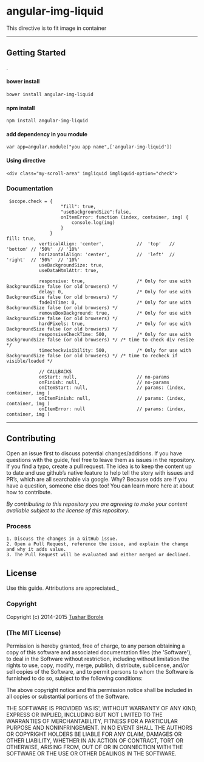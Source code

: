 
angular-img-liquid
===================

This directive is to fit image in container

----------


Getting Started
-------------

.

####  **bower install**

    bower install angular-img-liquid

####  **npm install**

    npm install angular-img-liquid

####  **add dependency in you module**

    var app=angular.module("you app name",['angular-img-liquid'])
####  **Using directive**

    <div class="my-scroll-area" imgliquid imgliquid-option="check">


### Documentation





    
     $scope.check = {
                        "fill": true,
                        "useBackgroundSize":false,
                        onItemError: function (index, container, img) {
                            console.log(img)
                        }
                    }
   	fill: true,
				verticalAlign: 'center',			//	'top'	//	'bottom' // '50%'  // '10%'
				horizontalAlign: 'center',			//	'left'	//	'right'  // '50%'  // '10%'
				useBackgroundSize: true,
				useDataHtmlAttr: true,

				responsive: true,					/* Only for use with BackgroundSize false (or old browsers) */
				delay: 0,							/* Only for use with BackgroundSize false (or old browsers) */
				fadeInTime: 0,						/* Only for use with BackgroundSize false (or old browsers) */
				removeBoxBackground: true,			/* Only for use with BackgroundSize false (or old browsers) */
				hardPixels: true,					/* Only for use with BackgroundSize false (or old browsers) */
				responsiveCheckTime: 500,			/* Only for use with BackgroundSize false (or old browsers) */ /* time to check div resize */
				timecheckvisibility: 500,			/* Only for use with BackgroundSize false (or old browsers) */ /* time to recheck if visible/loaded */

				// CALLBACKS
				onStart: null,						// no-params
				onFinish: null,						// no-params
				onItemStart: null,					// params: (index, container, img )
				onItemFinish: null,					// params: (index, container, img )
				onItemError: null					// params: (index, container, img )




----------

## Contributing

Open an issue first to discuss potential changes/additions. If you have questions with the guide, feel free to leave them as issues in the repository. If you find a typo, create a pull request. The idea is to keep the content up to date and use github’s native feature to help tell the story with issues and PR’s, which are all searchable via google. Why? Because odds are if you have a question, someone else does too! You can learn more here at about how to contribute.

*By contributing to this repository you are agreeing to make your content available subject to the license of this repository.*

### Process
    1. Discuss the changes in a GitHub issue.
    2. Open a Pull Request, reference the issue, and explain the change and why it adds value.
    3. The Pull Request will be evaluated and either merged or declined.

## License

 Use this guide. Attributions are appreciated._

### Copyright

Copyright (c) 2014-2015 [Tushar Borole](http://www.tusharborole.com)

### (The MIT License)
Permission is hereby granted, free of charge, to any person obtaining
a copy of this software and associated documentation files (the
'Software'), to deal in the Software without restriction, including
without limitation the rights to use, copy, modify, merge, publish,
distribute, sublicense, and/or sell copies of the Software, and to
permit persons to whom the Software is furnished to do so, subject to
the following conditions:

The above copyright notice and this permission notice shall be
included in all copies or substantial portions of the Software.

THE SOFTWARE IS PROVIDED 'AS IS', WITHOUT WARRANTY OF ANY KIND,
EXPRESS OR IMPLIED, INCLUDING BUT NOT LIMITED TO THE WARRANTIES OF
MERCHANTABILITY, FITNESS FOR A PARTICULAR PURPOSE AND NONINFRINGEMENT.
IN NO EVENT SHALL THE AUTHORS OR COPYRIGHT HOLDERS BE LIABLE FOR ANY
CLAIM, DAMAGES OR OTHER LIABILITY, WHETHER IN AN ACTION OF CONTRACT,
TORT OR OTHERWISE, ARISING FROM, OUT OF OR IN CONNECTION WITH THE
SOFTWARE OR THE USE OR OTHER DEALINGS IN THE SOFTWARE.
